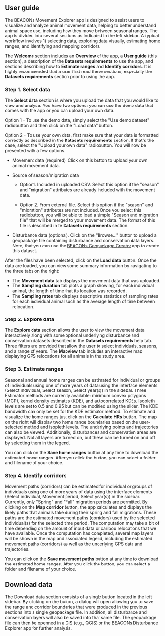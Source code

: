 ## User guide

The BEACONs Movement Explorer app is designed to assist users to visualize and analyze animal movement data, helping to better understand animal space use, including how they move between seasonal ranges. The app is divided into several sections as indicated in the left sidebar. A typical workflow involves 1) selecting data, exploring data visually, estimating home ranges, and identifying and mapping corridors.

The **Welcome** section includes an **Overview** of the app, a **User guide** (this section), a description of the **Datasets requirements** to use the app, and sections describing how to **Estimate ranges** and **Identify corridors**. It is highly recommended that a user first read these sections, especially the **Datasets requirements** section prior to using the app.

### Step 1. Select data

The **Select data** section is where you upload the data that you would like to view and analyse. You have two options: you can use the demo data that comes with the app or you can upload your own data.

Option 1 - To use the demo data, simply select the "Use demo dataset" radiobutton and then click on the "Load data" button.

Option 2 - To use your own data, first make sure that your data is formatted correctly as described in the **Datasets requirements** section. If that's the case, select the "Upload your own data" radiobutton. You will now be presented with a few options.

-   Movement data (required). Click on this button to upload your own animal movement data.

-   Source of season/migration data

    -   Option1. Included in uploaded CSV. Select this option if the "season" and "migration" attributes are already included with the movement data.

    -   Option 2. From external file. Select this option if the "season" and "migration" attributes are not included. Once you select this radiobutton, you will be able to load a simple "Season and migration file" that will be merged to your movement data. The format of this file is described in te **Datasets requirements** section.

-   Disturbance data (optional). Click on the "Browse..." button to upload a geopackage file containing disturbance and conservation data layers. Note, that you can use the [BEACONs Geopackage Creator](https://beaconsproject.shinyapps.io/geopackage_creator/) app to create this dataset.

After the files have been selected, click on the **Load data** button. Once the data are loaded, you can view some summary information by navigating to the three tabs on the right:

-   The **Movement data** tab displays the movement data that was uploaded.
-   The **Sampling duration** tab plots a graph showing, for each individual animal, the length of time that its location was recorded.
-   The **Sampling rates** tab displays descriptive statistics of sampling rates for each individual animal such as the average length of time between relocation.

### Step 2. Explore data

The **Explore data** section allows the user to view the movement data interactively along with some optional underlying disturbance and conservation datasets described in the **Datasets requirements** help tab. Three filters are provided that allow the user to select individuals, seasons, and a range of years. The **Mapview** tab includes an interactive map displaying GPS relocations for all animals in the study area.

### Step 3. Estimate ranges

Seasonal and annual home ranges can be estimated for individual or groups of individuals using one of more years of data using the interface elements (Select individual, Select season, Select year(s)) in the sidebar. Three Estimator methods are currently available: minimum convex polygons (MCP), kernel density estimates (KDE), and autocorrelated KDEs. Isopleth levels are set to 0.5 and 0.95 but can be modified using the slider. The KDE bandwidth can only be set for the KDE estimator method. To estimate and visualize the home ranges just click on the **Calculate HRs** button. The map on the right will display two home range boundaries based on the user-selected method and isopleth levels. The underlying points and trajectories can also be viewed. Additionally, disturbances and conservation areas are displayed. Not all layers are turned on, but these can be turned on and off by selecting them in the legend.

You can click on the **Save home ranges** button at any time to download the estimated home ranges. After you click the button, you can select a folder and filename of your choice.

### Step 4. Identify corridors

Movement paths (corridors) can be estimated for individual or groups of individuals using one of more years of data using the interface elements (Select individual, Movement period, Select year(s)) in the sidebar. Currently, only "Spring" and "Fall" migration periods are permitted. By clicking on the **Map corridor** button, the app calculates and displays the likely paths that animals take during their spring and fall migrations. These paths are the estimated movement paths (corridors) used by the selected individual(s) for the selected time period. The computation may take a bit of time depending on the amount of input data or caribou relocations that we have available. Once the computation has completed, several map layers will be shown in the map and associated legend, including the estimated movement paths (corridors) as well as the underlying GPS data and trajectories.

You can click on the **Save movement paths** button at any time to download the estimated home ranges. After you click the button, you can select a folder and filename of your choice.

## Download data

The Download data section consists of a single button located in the left sidebar. By clicking on the button, a dialog will open allowing you to save the range and corridor boundaries that were produced in the previous sections into a single geopackage file. In addition, all disturbance and conservation layers will also be saved into that same file. The geopackage file can then be openned in a GIS (e.g., QGIS) or the BEACONs Disturbance Explorer app for further analysis.
